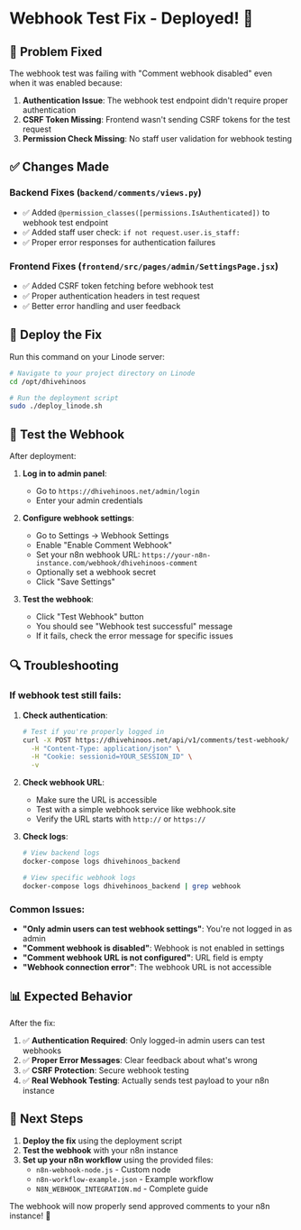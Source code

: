 # Webhook Test Fix - Deployed! 🚀

## 🔧 **Problem Fixed**

The webhook test was failing with "Comment webhook disabled" even when it was enabled because:

1. **Authentication Issue**: The webhook test endpoint didn't require proper authentication
2. **CSRF Token Missing**: Frontend wasn't sending CSRF tokens for the test request
3. **Permission Check Missing**: No staff user validation for webhook testing

## ✅ **Changes Made**

### **Backend Fixes** (`backend/comments/views.py`)
- ✅ Added `@permission_classes([permissions.IsAuthenticated])` to webhook test endpoint
- ✅ Added staff user check: `if not request.user.is_staff:`
- ✅ Proper error responses for authentication failures

### **Frontend Fixes** (`frontend/src/pages/admin/SettingsPage.jsx`)
- ✅ Added CSRF token fetching before webhook test
- ✅ Proper authentication headers in test request
- ✅ Better error handling and user feedback

## 🚀 **Deploy the Fix**

Run this command on your Linode server:

```bash
# Navigate to your project directory on Linode
cd /opt/dhivehinoos

# Run the deployment script
sudo ./deploy_linode.sh
```

## 🧪 **Test the Webhook**

After deployment:

1. **Log in to admin panel**:
   - Go to `https://dhivehinoos.net/admin/login`
   - Enter your admin credentials

2. **Configure webhook settings**:
   - Go to Settings → Webhook Settings
   - Enable "Enable Comment Webhook"
   - Set your n8n webhook URL: `https://your-n8n-instance.com/webhook/dhivehinoos-comment`
   - Optionally set a webhook secret
   - Click "Save Settings"

3. **Test the webhook**:
   - Click "Test Webhook" button
   - You should see "Webhook test successful" message
   - If it fails, check the error message for specific issues

## 🔍 **Troubleshooting**

### **If webhook test still fails:**

1. **Check authentication**:
   ```bash
   # Test if you're properly logged in
   curl -X POST https://dhivehinoos.net/api/v1/comments/test-webhook/ \
     -H "Content-Type: application/json" \
     -H "Cookie: sessionid=YOUR_SESSION_ID" \
     -v
   ```

2. **Check webhook URL**:
   - Make sure the URL is accessible
   - Test with a simple webhook service like webhook.site
   - Verify the URL starts with `http://` or `https://`

3. **Check logs**:
   ```bash
   # View backend logs
   docker-compose logs dhivehinoos_backend
   
   # View specific webhook logs
   docker-compose logs dhivehinoos_backend | grep webhook
   ```

### **Common Issues:**

- **"Only admin users can test webhook settings"**: You're not logged in as admin
- **"Comment webhook is disabled"**: Webhook is not enabled in settings
- **"Comment webhook URL is not configured"**: URL field is empty
- **"Webhook connection error"**: The webhook URL is not accessible

## 📊 **Expected Behavior**

After the fix:

1. ✅ **Authentication Required**: Only logged-in admin users can test webhooks
2. ✅ **Proper Error Messages**: Clear feedback about what's wrong
3. ✅ **CSRF Protection**: Secure webhook testing
4. ✅ **Real Webhook Testing**: Actually sends test payload to your n8n instance

## 🎯 **Next Steps**

1. **Deploy the fix** using the deployment script
2. **Test the webhook** with your n8n instance
3. **Set up your n8n workflow** using the provided files:
   - `n8n-webhook-node.js` - Custom node
   - `n8n-workflow-example.json` - Example workflow
   - `N8N_WEBHOOK_INTEGRATION.md` - Complete guide

The webhook will now properly send approved comments to your n8n instance! 🎉


